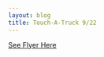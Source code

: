 ```yaml
---
layout: blog
title: Touch-A-Truck 9/22
---
```


[See Flyer Here](https://storage.googleapis.com/static.rutherford-nj.com/recreation/posts/Touch%20a%20Truck%202019-Boro%20logo%20(1).pdf)

